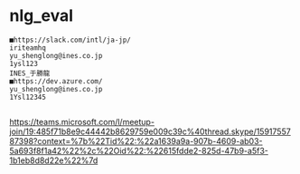 # nlg_eval
```
■https://slack.com/intl/ja-jp/
iriteamhq
yu_shenglong@ines.co.jp
1ysl123
INES_于勝龍
■https://dev.azure.com/
yu_shenglong@ines.co.jp
1Ysl12345


```
https://teams.microsoft.com/l/meetup-join/19:485f71b8e9c44442b8629759e009c39c%40thread.skype/1591755787398?context=%7b%22Tid%22:%22a1639a9a-907b-4609-ab03-5a693f8f1a42%22%2c%22Oid%22:%22615fdde2-825d-47b9-a5f3-1b1eb8d8d22e%22%7d
